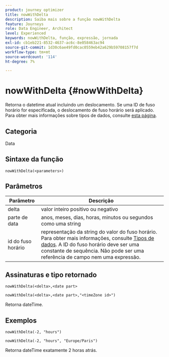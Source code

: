 ```yaml
---
product: journey optimizer
title: nowWithDelta
description: Saiba mais sobre a função nowWithDelta
feature: Journeys
role: Data Engineer, Architect
level: Experienced
keywords: nowWithDelta, função, expressão, jornada
exl-id: cb1eb221-8532-4637-ac6c-8e058463ac94
source-git-commit: 1d30c6ae49fd0cac0559eb42a629b59708157f7d
workflow-type: tm+mt
source-wordcount: '114'
ht-degree: 7%

---
```


# nowWithDelta {#nowWithDelta}

Retorna o datetime atual incluindo um deslocamento. Se uma ID de fuso horário for especificada, o deslocamento de fuso horário será aplicado. Para obter mais informações sobre tipos de dados, consulte [esta página](../expression/data-types.md).

## Categoria

Data

## Sintaxe da função

`nowWithDelta(<parameters>)`

## Parâmetros

| Parâmetro | Descrição |
|--- |--- |
| delta | valor inteiro positivo ou negativo |
| parte de data | anos, meses, dias, horas, minutos ou segundos como uma string |
| id do fuso horário | representação da string do valor do fuso horário. Para obter mais informações, consulte [Tipos de dados](../expression/data-types.md). A ID do fuso horário deve ser uma constante de sequência. Não pode ser uma referência de campo nem uma expressão. |

## Assinaturas e tipo retornado

`nowWithDelta(<delta>,<date part>`

`nowWithDelta(<delta>,<date part>,"<timeZone id>")`

Retorna dateTime.

## Exemplos

`nowWithDelta(-2, "hours")`

`nowWithDelta(-2, "hours", "Europe/Paris")`

Retorna dateTime exatamente 2 horas atrás.
